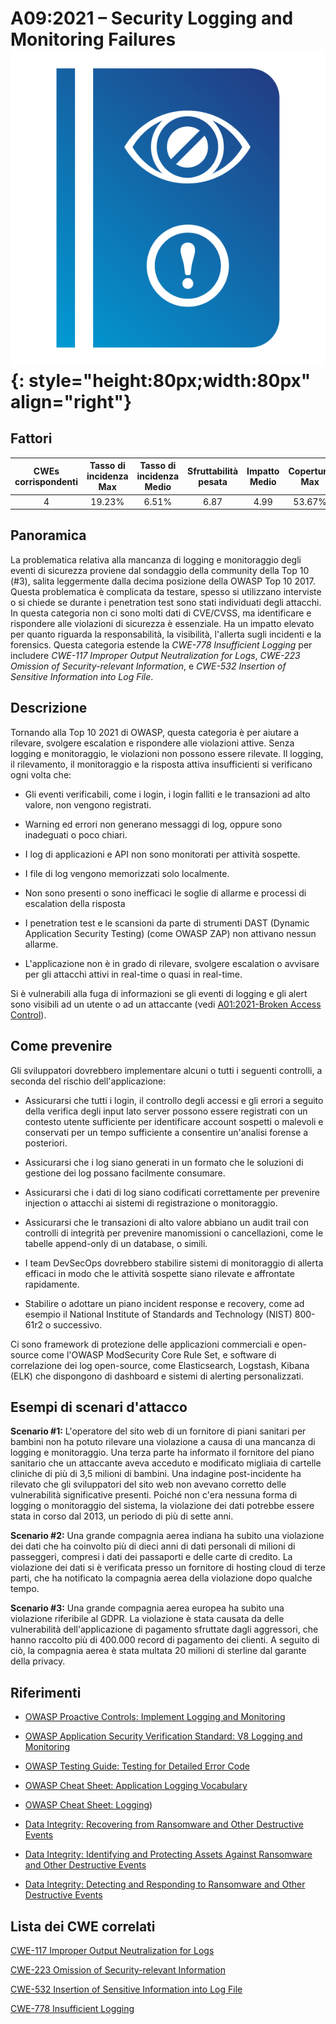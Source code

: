 # A09:2021 – Security Logging and Monitoring Failures    ![icon](OWASP%20Top%2010/Top10/2021/docs/assets/TOP_10_Icons_Final_Security_Logging_and_Monitoring_Failures.png){: style="height:80px;width:80px" align="right"}

## Fattori

| CWEs corrispondenti | Tasso di incidenza Max | Tasso di incidenza Medio | Sfruttabilità pesata | Impatto Medio | Copertura Max | Copertura media | Occorrenze Totali | CVE Totali |
|:-------------:|:--------------------:|:--------------------:|:--------------:|:--------------:|:----------------------:|:---------------------:|:-------------------:|:------------:|
| 4           | 19.23%             | 6.51%              | 6.87                 | 4.99                | 53.67%       | 39.97%       | 53,615            | 242        |

## Panoramica

La problematica relativa alla mancanza di logging e monitoraggio degli eventi di sicurezza proviene dal sondaggio della community della Top 10 (#3), salita leggermente dalla decima posizione della OWASP Top 10 2017. Questa problematica
è complicata da testare, spesso si utilizzano interviste o si chiede se durante i penetration test sono stati individuati degli attacchi. In questa categoria non ci sono molti dati di
CVE/CVSS, ma identificare e rispondere alle violazioni di sicurezza è essenziale. Ha un impatto elevato per quanto riguarda la responsabilità, la visibilità, l'allerta sugli incidenti e la forensics. Questa categoria estende la *CWE-778
Insufficient Logging* per includere *CWE-117 Improper Output Neutralization
for Logs*, *CWE-223 Omission of Security-relevant Information*, e
*CWE-532* *Insertion of Sensitive Information into Log File*.

## Descrizione 

Tornando alla Top 10 2021 di OWASP, questa categoria è per aiutare a rilevare,
svolgere escalation e rispondere alle violazioni attive. Senza logging e
monitoraggio, le violazioni non possono essere rilevate. Il logging,
il rilevamento, il monitoraggio e la risposta attiva insufficienti si verificano ogni volta che:

-   Gli eventi verificabili, come i login, i login falliti e le transazioni ad alto valore, non vengono registrati.

-   Warning ed errori non generano messaggi di log, oppure sono inadeguati o poco chiari.

-   I log di applicazioni e API non sono monitorati per attività sospette.

-   I file di log vengono memorizzati solo localmente.

-   Non sono presenti o sono inefficaci le soglie di allarme e processi di escalation della risposta

-   I penetration test e le scansioni da parte di strumenti DAST (Dynamic Application Security Testing) (come OWASP ZAP) 
    non attivano nessun allarme.

-   L'applicazione non è in grado di rilevare, svolgere escalation o avvisare per gli attacchi attivi
    in real-time o quasi in real-time. 

Si è vulnerabili alla fuga di informazioni se gli eventi di logging e gli alert sono
visibili ad un utente o ad un attaccante (vedi [A01:2021-Broken Access Control](OWASP%20Top%2010/Top10/2021/docs/A01_2021-Broken_Access_Control.md)).

## Come prevenire

Gli sviluppatori dovrebbero implementare alcuni o tutti i seguenti controlli, 
a seconda del rischio dell'applicazione:

-   Assicurarsi che tutti i login, il controllo degli accessi e gli errori a seguito della verifica degli input lato server
    possono essere registrati con un contesto utente sufficiente per identificare
    account sospetti o malevoli e conservati per un tempo sufficiente a consentire
    un'analisi forense a posteriori.

-   Assicurarsi che i log siano generati in un formato che le soluzioni di gestione dei log
    possano facilmente consumare.

-   Assicurarsi che i dati di log siano codificati correttamente per prevenire injection o
    attacchi ai sistemi di registrazione o monitoraggio.

-   Assicurarsi che le transazioni di alto valore abbiano un audit trail con controlli di integrità
    per prevenire manomissioni o cancellazioni, come le tabelle append-only di un database, o simili.

-   I team DevSecOps dovrebbero stabilire sistemi di monitoraggio di allerta efficaci
    in modo che le attività sospette siano rilevate e affrontate rapidamente.

-   Stabilire o adottare un piano incident response e recovery, come ad esempio il
    National Institute of Standards and Technology (NIST) 800-61r2 o successivo.

Ci sono framework di protezione delle applicazioni commerciali e open-source
come l'OWASP ModSecurity Core Rule Set, e software di correlazione dei log open-source, 
come Elasticsearch, Logstash, Kibana (ELK) che dispongono di dashboard e sistemi di alerting personalizzati.

## Esempi di scenari d'attacco

**Scenario #1:** L'operatore del sito web di un fornitore di piani sanitari per bambini
non ha potuto rilevare una violazione a causa di una mancanza di logging e monitoraggio. Una
terza parte ha informato il fornitore del piano sanitario che un attaccante aveva
acceduto e modificato migliaia di cartelle cliniche di più di
3,5 milioni di bambini. Una indagine post-incidente ha rilevato che gli sviluppatori del sito web
non avevano corretto delle vulnerabilità significative presenti. Poiché non c'era
nessuna forma di logging o monitoraggio del sistema, la violazione dei dati potrebbe essere stata
in corso dal 2013, un periodo di più di sette anni.

**Scenario #2:** Una grande compagnia aerea indiana ha subito una violazione dei dati che ha coinvolto 
più di dieci anni di dati personali di milioni di passeggeri, compresi i dati dei passaporti e delle carte di credito. 
La violazione dei dati si è verificata presso un fornitore di hosting cloud di terze parti, 
che ha notificato la compagnia aerea della violazione dopo qualche tempo.

**Scenario #3:** Una grande compagnia aerea europea ha subito una violazione riferibile al GDPR. 
La violazione è stata causata da delle vulnerabilità dell'applicazione di pagamento 
sfruttate dagli aggressori, che hanno raccolto più di 400.000
record di pagamento dei clienti. A seguito di ciò, la compagnia aerea è stata multata 20 milioni di sterline 
dal garante della privacy.

## Riferimenti

-   [OWASP Proactive Controls: Implement Logging and
    Monitoring](https://owasp.org/www-project-proactive-controls/v3/en/c9-security-logging.html)

-   [OWASP Application Security Verification Standard: V8 Logging and
    Monitoring](https://owasp.org/www-project-application-security-verification-standard)

-   [OWASP Testing Guide: Testing for Detailed Error
    Code](https://owasp.org/www-project-web-security-testing-guide/v41/4-Web_Application_Security_Testing/08-Testing_for_Error_Handling/01-Testing_for_Error_Code)

-   [OWASP Cheat Sheet:
    Application Logging Vocabulary](https://cheatsheetseries.owasp.org/cheatsheets/Application_Logging_Vocabulary_Cheat_Sheet.html)

-   [OWASP Cheat Sheet:
    Logging](https://cheatsheetseries.owasp.org/cheatsheets/Logging_Cheat_Sheet.html))   

-   [Data Integrity: Recovering from Ransomware and Other Destructive
    Events](https://csrc.nist.gov/publications/detail/sp/1800-11/final)

-   [Data Integrity: Identifying and Protecting Assets Against
    Ransomware and Other Destructive
    Events](https://csrc.nist.gov/publications/detail/sp/1800-25/final)

-   [Data Integrity: Detecting and Responding to Ransomware and Other
    Destructive
    Events](https://csrc.nist.gov/publications/detail/sp/1800-26/final)

## Lista dei CWE correlati

[CWE-117 Improper Output Neutralization for Logs](https://cwe.mitre.org/data/definitions/117.html)

[CWE-223 Omission of Security-relevant Information](https://cwe.mitre.org/data/definitions/223.html)

[CWE-532 Insertion of Sensitive Information into Log File](https://cwe.mitre.org/data/definitions/532.html)

[CWE-778 Insufficient Logging](https://cwe.mitre.org/data/definitions/778.html)
